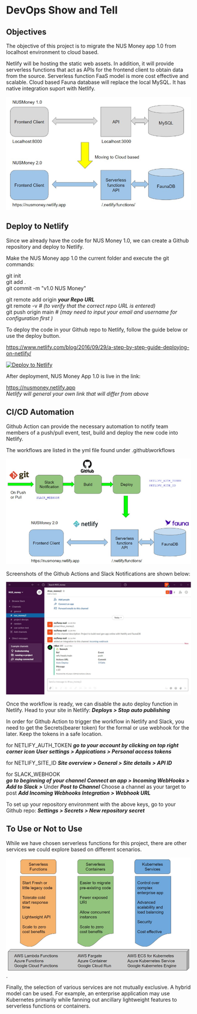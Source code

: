 # DevOps Show and Tell   

## Objectives  

The objective of this project is to migrate the NUS Money app 1.0 from localhost environment to cloud based.  

Netlify will be hosting the static web assets. In addition, it will provide serverless functions that act as APIs for the frontend client to obtain data from the source. Serverless function FaaS model is more cost effective and scalable. Cloud based Fauna database will replace the local MySQL. It has native integration suport with Netlify.   


![](/images/NUSmoney20.jpg)  



## Deploy to Netlify  

Since we already have the code for NUS Money 1.0, we can create a Github repository and deploy to Netlify.   

Make the NUS Money app 1.0 the current folder and execute the git commands:  

git init   
git add .   
git commit -m "v1.0 NUS Money"   

git remote add origin _**your Repo URL**_   
git remote -v      _# (to verify that the correct repo URL is entered)_  
git push origin main      _# (may need to input your email and username for configuration first )_  

To deploy the code in your Github repo to Netlify, follow the guide below or use the deploy button.    

https://www.netlify.com/blog/2016/09/29/a-step-by-step-guide-deploying-on-netlify/   


<a href="https://app.netlify.com/start/deploy?repository=https://github.com/Seowyh/nusmoney"><img src="https://www.netlify.com/img/deploy/button.svg" alt="Deploy to Netlify"></a>   


After deployment, NUS Money App 1.0 is live in the link:  

https://nusmoney.netlify.app  
*Netlify will general your own link that will differ from above*

## CI/CD Automation  

Github Action can provide the necessary automation to notify team members of a push/pull event, test, build and deploy the new code into Netlify.  

The workflows are listed in the yml file found under .github\workflows  

![](/images/Github_workflow.jpg)  

Screenshots of the Github Actions and Slack Notifications are shown below:  

![](/images/Slack_Message.jpg)  



Once the workflow is ready, we can disable the auto deploy function in Netlify. Head to your site in Netlify:
_**Deploys > Stop auto publishing**_  

In order for Github Action to trigger the workflow in Netlify and Slack, you need to get the Secrets(bearer token) for the formal or use webhook for the later. Keep the tokens in a safe location.  

for NETLIFY_AUTH_TOKEN
_**go to your account by clicking on top right corner icon**_
_**User settings > Appications > Personal access tokens**_  

for NETLIFY_SITE_ID
_**Site overview > General > Site details > API ID**_  

for SLACK_WEBHOOK  
_**go to beginning of your channel**_
_**Connect an app > Incoming WebHooks > Add to Slack >**_
Under  _**Post to Channel**_  Choose a channel as your target to post
_**Add Incoming Webhooks Integration > Webhook URL**_  

To set up your repository environment with the above keys, go to your Github repo:
_**Settings > Secrets > New repository secret**_  
  
## To Use or Not to Use  

While we have chosen serverless functions for this project, there are other services we could explore based on different scenarios.  

![](/images/Compare_services.jpg). 

Finally, the selection of various services are not mutually exclusive. A hybrid model can be used. For example, an enterprise application may use Kubernetes primarily while fanning out ancillary lightweight features to serverless functions or containers.  

